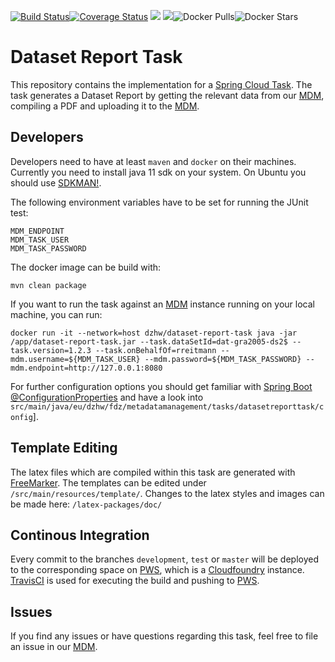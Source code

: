 [![Build Status](https://travis-ci.org/dzhw/dataset-report-task.svg?branch=master)](https://travis-ci.org/dzhw/dataset-report-task)[![Coverage Status](https://coveralls.io/repos/dzhw/dataset-report-task/badge.svg?branch=master&service=github)](https://coveralls.io/github/dzhw/dataset-report-task?branch=master)
[![](https://images.microbadger.com/badges/version/dzhw/dataset-report-task.svg)](https://microbadger.com/images/dzhw/dataset-report-task "Get your own version badge on microbadger.com")
[![](https://images.microbadger.com/badges/image/dzhw/dataset-report-task.svg)](https://microbadger.com/images/dzhw/dataset-report-task "Get your own image badge on microbadger.com")![Docker Pulls](https://img.shields.io/docker/pulls/dzhw/dataset-report-task.svg)![Docker Stars](https://img.shields.io/docker/stars/dzhw/dataset-report-task.svg)

# Dataset Report Task

This repository contains the implementation for a [Spring Cloud Task]. The task generates a Dataset Report by getting the relevant data from our [MDM], compiling a PDF and uploading it to the [MDM].

## Developers
Developers need to have at least `maven` and `docker` on their machines. Currently you need to install java 11 sdk on your system. On Ubuntu you should use [SDKMAN!].

The following environment variables have to be set for running the JUnit test:
```shell
MDM_ENDPOINT
MDM_TASK_USER
MDM_TASK_PASSWORD
```

The docker image can be build with:
```shell
mvn clean package
```

If you want to run the task against an [MDM] instance running on your local machine, you can run:
```shell
docker run -it --network=host dzhw/dataset-report-task java -jar /app/dataset-report-task.jar --task.dataSetId=dat-gra2005-ds2$ --task.version=1.2.3 --task.onBehalfOf=rreitmann --mdm.username=${MDM_TASK_USER} --mdm.password=${MDM_TASK_PASSWORD} --mdm.endpoint=http://127.0.0.1:8080
```

For further configuration options you should get familiar with [Spring Boot @ConfigurationProperties](https://www.baeldung.com/configuration-properties-in-spring-boot) and have a look into `src/main/java/eu/dzhw/fdz/metadatamanagement/tasks/datasetreporttask/config`].

## Template Editing
The latex files which are compiled within this task are generated with [FreeMarker]. The templates can be edited under `/src/main/resources/template/`. Changes to the latex styles and images can be made here:
`/latex-packages/doc/`

## Continous Integration
Every commit to the branches `development`, `test` or `master` will be deployed to the corresponding space on [PWS], which is a [Cloudfoundry] instance. [TravisCI] is used for executing the build and pushing to [PWS].

## Issues
If you find any issues or have questions regarding this task, feel free to file an issue in our [MDM].

[MDM]: https://github.com/dzhw/metadatamanagement "Metadatamanagement"
[FreeMarker]: https://freemarker.apache.org/
[PWS]: https://run.pivotal.io/
[Cloudfoundry]: https://www.cloudfoundry.org/
[TravisCI]: https://travis-ci.org/
[Spring Cloud Task]: https://spring.io/projects/spring-cloud-task
[SDKMAN!]: https://sdkman.io/

